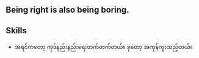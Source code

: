 Being right is also being boring.
---

## Skills
- အရင်ကတော့ ကုဒ်နည်းနည်းရေးတက်တက်တယ်။ ခုတော့ အကုန်ကူးထည့်တယ်။
